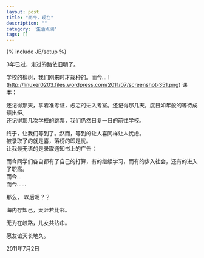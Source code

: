 ```yaml
---
layout: post
title: "而今，现在"
description: ""
category: '生活点滴'
tags: []
---
```

{% include JB/setup %}


3年已过，走过的路依旧明了。

学校的柳树，我们刚来时才栽种的。而今…
!(http://linuxer0203.files.wordpress.com/2011/07/screenshot-351.png)
课本：

还记得那天，拿着准考证，忐忑的进入考室。还记得那几天，度日如年般的等待成绩出炉。  
还记得那几次学校的跳票，我们仍然日复一日的前往学校。

终于，让我们等到了。然而，等到的让人喜同样让人忧虑。  
被录取了的就是喜，落榜的即是忧。  
让我最无语的是录取通知书上的广告：

而今同学们各自都有了自己的打算，有的继续学习，而有的步入社会，还有的进入了职高。  
而今…  
而今……

那么， 以后呢？？

海内存知己，天涯若比邻。

无为在岐路，儿女共沾巾。

愿友谊天长地久。

2011年7月2日
